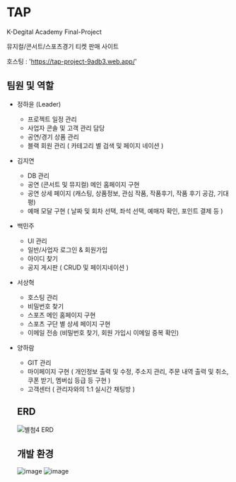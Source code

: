 # TAP

K-Degital Academy Final-Project

뮤지컬/콘서트/스포츠경기 티켓 판매 사이트

호스팅 : 'https://tap-project-9adb3.web.app/'

## 팀원 및 역할
* 정하윤 (Leader)
  - 프로젝트 일정 관리 
  - 사업자 콘솔 및 고객 관리 담당
  - 공연/경기 상품 관리
  - 블랙 회원 관리 ( 카테고리 별 검색 및 페이지 네이션 )
* 김지연
  - DB 관리
  - 공연 (콘서트 및 뮤지컬) 메인 홈페이지 구현
  - 공연 상세 페이지 (캐스팅, 상품정보, 관심 작품, 작품후기, 작품 후기 공감, 기대평)
  - 예매 모달 구현 ( 날짜 및 회차 선택, 좌석 선택, 예매자 확인, 포인트 결제 등 )
* 백민주
  - UI 관리
  - 일반/사업자 로그인 & 회원가입
  - 아이디 찾기
  - 공지 게시판 ( CRUD 및 페이지네이션 )
* 서상혁
  - 호스팅 관리
  - 비밀번호 찾기
  - 스포츠 메인 홈페이지 구현
  - 스포츠 구단 별 상세 페이지 구현
  - 이메일 전송 (비밀번호 찾기, 회원 가입시 이메일 중복 확인)
* 양하람
  - GIT 관리
  - 마이페이지 구현 ( 개인정보 출력 및 수정, 주소지 관리, 주문 내역 출력 및 취소, 쿠폰 받기, 멤버십 등급 등 구현 )
  - 고객센터 ( 관리자와의 1:1 실시간 채팅방 )
 
  ## ERD
  ![별첨4  ERD](https://github.com/user-attachments/assets/67f82870-357c-4cd5-b7b1-efc20d346673)
 
  ## 개발 환경
  ![image](https://github.com/user-attachments/assets/99327883-7e4e-416a-af2d-c6e4cc3ad85d)
  ![image](https://github.com/user-attachments/assets/170d3374-8751-4277-b749-a869f371aab2)


 
